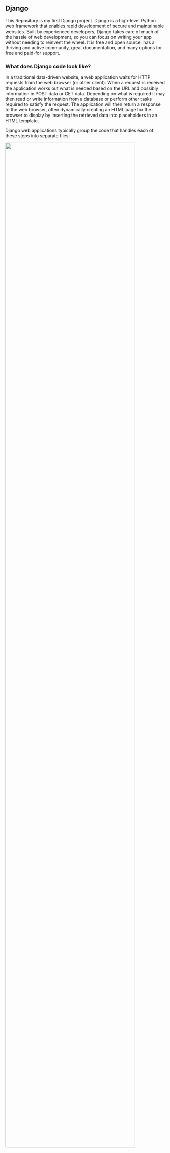 ## Django

This Repository is my first Django project.
Django is a high-level Python web framework that enables rapid development of secure and maintainable websites. Built by experienced developers, Django takes care of much of the hassle of web development, so you can focus on writing your app without needing to reinvent the wheel. It is free and open source, has a thriving and active community, great documentation, and many options for free and paid-for support.

### What does Django code look like?

In a traditional data-driven website, a web application waits for HTTP requests from the web browser (or other client). When a request is received the application works out what is needed based on the URL and possibly information in POST data or GET data. Depending on what is required it may then read or write information from a database or perform other tasks required to satisfy the request. The application will then return a response to the web browser, often dynamically creating an HTML page for the browser to display by inserting the retrieved data into placeholders in an HTML template.

Django web applications typically group the code that handles each of these steps into separate files:

<img src="https://user-images.githubusercontent.com/45029937/80290189-1016f300-8759-11ea-9d47-9b1a73d3b06e.png" width="90%"></img> 

### URLs: 
While it is possible to process requests from every single URL via a single function, it is much more maintainable to write a separate view function to handle each resource. A URL mapper is used to redirect HTTP requests to the appropriate view based on the request URL. The URL mapper can also match particular patterns of strings or digits that appear in a URL and pass these to a view function as data.

### View: 
A view is a request handler function, which receives HTTP requests and returns HTTP responses. Views access the data needed to satisfy requests via models, and delegate the formatting of the response to templates.

### Models: 
Models are Python objects that define the structure of an application's data, and provide mechanisms to manage (add, modify, delete) and query records in the database. 

#### Templates: 
A template is a text file defining the structure or layout of a file (such as an HTML Page), with placeholders used to represent actual content. A view can dynamically create an HTML page using an HTML template, populating it with data from a model. A template can be used to define the structure of any type of file; it doesn't have to be HTML!

https://developer.mozilla.org/en-US/docs/Learn/Server-side/Django/Introduction

